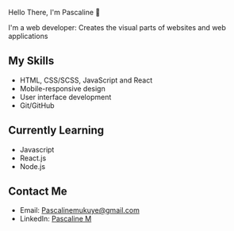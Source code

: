  Hello There, I'm Pascaline 👋

I'm a web developer: Creates the visual parts of websites and web applications

## My Skills
- HTML, CSS/SCSS, JavaScript and React
- Mobile-responsive design 
- User interface development
- Git/GitHub

## Currently Learning
- Javascript
- React.js
- Node.js

## Contact Me
- Email: Pascalinemukuye@gmail.com  
- LinkedIn: [Pascaline M](https://www.linkedin.com/in/pascaline-mukuye-ba1879248/)
